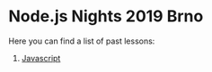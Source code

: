# Node.js Nights 2019 Brno

Here you can find a list of past lessons:

1. [Javascript](./lectures/01-javascript/README.md)
